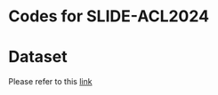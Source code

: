 # Codes for SLIDE-ACL2024

# Dataset
Please refer to this [link](https://huggingface.co/datasets/yangbh217/SLIDE-ACL2024-Dataset)
